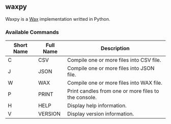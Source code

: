 
## waxpy

Waxpy is a [Wax](https://github.com/iaseth/wax) implementation writted in Python.


### Available Commands

| Short Name | Full Name | Description |
| ---------- | --------- | ----------- |
| C | CSV      | Compile one or more files into CSV file. |
| J | JSON     | Compile one or more files into JSON file. |
| W | WAX      | Compile one or more files into WAX file. |
| P | PRINT    | Print candles from one or more files to the console. |
| H | HELP     | Display help information. |
| V | VERSION  | Display version information. |


